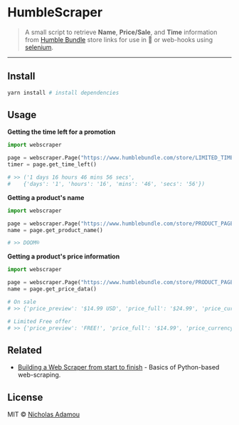 # HumbleScraper

> A small script to retrieve **Name**, **Price/Sale**, and **Time** information from [Humble Bundle](https://www.humblebundle.com) store links for use in 🤖 or web-hooks using [selenium](https://selenium-python.readthedocs.io/).

---

## Install

```bash
yarn install # install dependencies
```

## Usage
**Getting the time left for a promotion**

```python
import webscraper

page = webscraper.Page("https://www.humblebundle.com/store/LIMITED_TIME_OFFER_PAGE")
timer = page.get_time_left()

# >> ('1 days 16 hours 46 mins 56 secs',
#    {'days': '1', 'hours': '16', 'mins': '46', 'secs': '56'})
```

**Getting a product's name**
```python
import webscraper

page = webscraper.Page("https://www.humblebundle.com/store/PRODUCT_PAGE")
name = page.get_product_name()

# >> DOOM®
```

**Getting a product's price information**
```python
import webscraper

page = webscraper.Page("https://www.humblebundle.com/store/PRODUCT_PAGE")
name = page.get_price_data()

# On sale
# >> {'price_preview': '$14.99 USD', 'price_full': '$24.99', 'price_currency': 'USD', 'price': '14.99', 'price_modifier': '-40%', 'availability': 'InStock'}

# Limited Free offer
# >> {'price_preview': 'FREE!', 'price_full': '$14.99', 'price_currency': 'USD', 'price': '0', 'price_modifier': '-100%', 'availability': 'InStock'}
```

## Related

- [Building a Web Scraper from start to finish](https://hackernoon.com/building-a-web-scraper-from-start-to-finish-bb6b95388184) - Basics of Python-based web-scraping.

## License

MIT © [Nicholas Adamou](https://nicholasadamou.com/)
